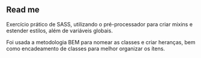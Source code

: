 ## Read me

Exercício prático de SASS, utilizando o pré-processador para criar mixins e estender estilos, além de variáveis globais.

Foi usada a metodologia BEM para nomear as classes e criar heranças, bem como encadeamento de classes para melhor organizar os ítens.